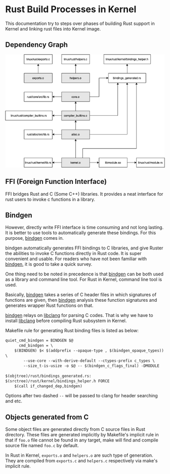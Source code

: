# Rust Build Processes in Kernel

This documentation try to steps over phases of building Rust support in Kernel
and linking rust files into Kernel image.

## Dependency Graph

![Dependency Graph](./dependency_graph.png)


## FFI (Foreign Function Interface)

FFI bridges Rust and C (Some C++) libraries. It provides a neat interface for
rust users to invoke c functions in a library.

## Bindgen

However, directly write FFI interface is time consuming and not long lasting. It
is better to use tools to automatically generate these bindings. For this
purpose, [bindgen] comes in.

bindgen automatically generates FFI bindings to C libraries, and give Ruster the
abilities to invoke C functions directly in Rust code. It is super convenient
and usable. For readers who have not been familiar with [bindgen], it is good
to take a quick survey.

One thing need to be noted in precedence is that [bindgen] can be both used as a
library and command line tool. For Rust in Kernel, command line tool is used.

Basically, [bindgen] takes a series of C header files in which signatures of
functions are given, then [bindgen] analysis these function signatures and
generates wrapper Rust functions on that.

[bindgen] relays on [libclang] for parsing C codes. That is why we have to
install [libclang] before compiling Rust subsystem in Kernel.

Makefile rule for generating Rust binding files is listed as below:

```
quiet_cmd_bindgen = BINDGEN $@
      cmd_bindgen = \
	$(BINDGEN) $< $(addprefix --opaque-type , $(bindgen_opaque_types)) \
		--use-core --with-derive-default --ctypes-prefix c_types \
		--size_t-is-usize -o $@ -- $(bindgen_c_flags_final) -DMODULE

$(objtree)/rust/bindings_generated.rs: $(srctree)/rust/kernel/bindings_helper.h FORCE
	$(call if_changed_dep,bindgen)
```

Options after two dashed `--` will be passed to clang for header searching and
etc.

## Objects generated from C

Some object files are generated directly from C source files in Rust directory.
These files are generated implicitly by Makefile's implicit rule in that if
`foo.o` file cannot be found in any target, make will find and compile source
file named `foo.c` by default.

In Rust in Kernel, `exports.o` and `helpers.o` are such type of generation.
They are compiled from `exports.c` and `helpers.c` respectively via make's
implicit rule.



[bindgen]: https://github.com/rust-lang/rust-bindgen
[libclang]: https://clang.llvm.org/docs/Tooling.html#libclang

